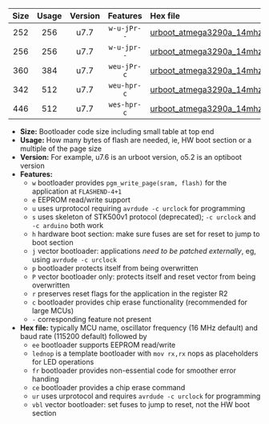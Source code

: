 |Size|Usage|Version|Features|Hex file|
|:-:|:-:|:-:|:-:|:--|
|252|256|u7.7|`w-u-jPr--`|[urboot_atmega3290a_14mhz7456_9600bps_lednop_ur_vbl.hex](https://raw.githubusercontent.com/stefanrueger/urboot.hex/main/mcus/atmega3290a/fcpu_14mhz7456/9600_bps/urboot_atmega3290a_14mhz7456_9600bps_lednop_ur_vbl.hex)|
|256|256|u7.7|`w-u-jpr--`|[urboot_atmega3290a_14mhz7456_9600bps_lednop_fr_ur_vbl.hex](https://raw.githubusercontent.com/stefanrueger/urboot.hex/main/mcus/atmega3290a/fcpu_14mhz7456/9600_bps/urboot_atmega3290a_14mhz7456_9600bps_lednop_fr_ur_vbl.hex)|
|360|384|u7.7|`weu-jPr-c`|[urboot_atmega3290a_14mhz7456_9600bps_ee_lednop_fr_ce_ur_vbl.hex](https://raw.githubusercontent.com/stefanrueger/urboot.hex/main/mcus/atmega3290a/fcpu_14mhz7456/9600_bps/urboot_atmega3290a_14mhz7456_9600bps_ee_lednop_fr_ce_ur_vbl.hex)|
|342|512|u7.7|`weu-hpr-c`|[urboot_atmega3290a_14mhz7456_9600bps_ee_lednop_fr_ce_ur.hex](https://raw.githubusercontent.com/stefanrueger/urboot.hex/main/mcus/atmega3290a/fcpu_14mhz7456/9600_bps/urboot_atmega3290a_14mhz7456_9600bps_ee_lednop_fr_ce_ur.hex)|
|446|512|u7.7|`wes-hpr-c`|[urboot_atmega3290a_14mhz7456_9600bps_ee_lednop_fr_ce.hex](https://raw.githubusercontent.com/stefanrueger/urboot.hex/main/mcus/atmega3290a/fcpu_14mhz7456/9600_bps/urboot_atmega3290a_14mhz7456_9600bps_ee_lednop_fr_ce.hex)|

- **Size:** Bootloader code size including small table at top end
- **Usage:** How many bytes of flash are needed, ie, HW boot section or a multiple of the page size
- **Version:** For example, u7.6 is an urboot version, o5.2 is an optiboot version
- **Features:**
  + `w` bootloader provides `pgm_write_page(sram, flash)` for the application at `FLASHEND-4+1`
  + `e` EEPROM read/write support
  + `u` uses urprotocol requiring `avrdude -c urclock` for programming
  + `s` uses skeleton of STK500v1 protocol (deprecated); `-c urclock` and `-c arduino` both work
  + `h` hardware boot section: make sure fuses are set for reset to jump to boot section
  + `j` vector bootloader: applications *need to be patched externally*, eg, using `avrdude -c urclock`
  + `p` bootloader protects itself from being overwritten
  + `P` vector bootloader only: protects itself and reset vector from being overwritten
  + `r` preserves reset flags for the application in the register R2
  + `c` bootloader provides chip erase functionality (recommended for large MCUs)
  + `-` corresponding feature not present
- **Hex file:** typically MCU name, oscillator frequency (16 MHz default) and baud rate (115200 default) followed by
  + `ee` bootloader supports EEPROM read/write
  + `lednop` is a template bootloader with `mov rx,rx` nops as placeholders for LED operations
  + `fr` bootloader provides non-essential code for smoother error handing
  + `ce` bootloader provides a chip erase command
  + `ur` uses urprotocol and requires `avrdude -c urclock` for programming
  + `vbl` vector bootloader: set fuses to jump to reset, not the HW boot section
